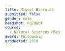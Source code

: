```yaml
---
title: Miguel Barrulas
submitted: false
gender: male
headshot: Rq7Q6bf
course:
  - Natural Sciences MSci
award: Fellowship
graduated: 2019
---
```

